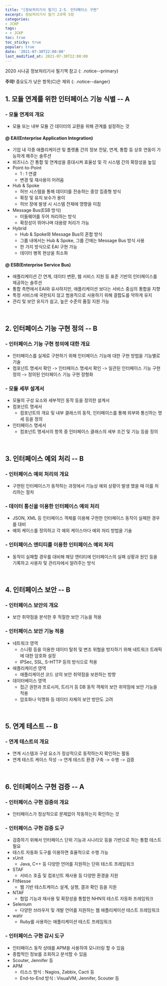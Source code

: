```yaml
---
title: "[정보처리기사 필기] 2-5. 인터페이스 구현"
excerpt: 정보처리기사 필기 2과목 5장
categories:
- JCKP
tags:
- - JCKP
toc: true
toc_sticky: true
popular: true
date: '2021-07-30T22:00:00'
last_modified_at: 2021-07-30T22:00:00
---
```

2020 시나공 정보처리기사 필기책 참고
{: .notice--primary}

**주의!** 중요도가 낮은 항목(C)은 제외
{: .notice--danger}

## 1. 모듈 연계를 위한 인터페이스 기능 식별 -- A


### - 모듈 연계의 개요

- 모듈 또는 내부 모듈 간 데이터의 교환을 위해 관계를 설정하는 것

#### @ EAI(Enterprise Application Integration)

- 기업 내 각종 애플리케이션 및 플랫폼 간의 정보 전달, 연계, 통합 등 상호 연동이 가능하게 해주는 솔루션
- 비즈니스 간 통합 및 연계성을 증대시켜 효율성 및 각 시스템 간의 확장성을 높임
- Point-to-Point
    - 1 : 1 연결
    - 변경 및 재사용이 어려움
- Hub & Spoke
    - 허브 시스템을 통해 데이터를 전송하는 중앙 집중형 방식
    - 확장 및 유지 보수가 용이
    - 허브 장애 발생 시 시스템 전체에 영향을 미침
- Message Bus(ESB 방식)
    - 미들웨어를 두어 처리하는 방식
    - 확장성이 뛰어나며 대용량 처리가 가능
- Hybrid
    - Hub & Spoke와 Message Bus의 혼합 방식
    - 그룹 내에서는 Hub & Spoke, 그룹 간에는 Message Bus 방식 사용
    - 한 가지 방식으로 EAI 구현 가능
    - 데이터 병목 현상을 최소화

#### @ ESB(Enterprise Service Bus)

- 애플리케이션 간 연계, 데이터 변환, 웹 서비스 지원 등 표준 기반의 인터페이스를 제공하는 솔루션
- 통합 측면에서 EAI와 유사하지만, 애플리케이션 보다는 서비스 중심의 통합을 지향
- 특정 서비스에 국한되지 않고 범용적으로 사용하기 위해 결합도를 약하게 유지
- 관리 및 보안 유지가 쉽고, 높은 수준의 품질 지원 가능


<br>

## 2. 인터페이스 기능 구현 정의 -- B


### - 인터페이스 기능 구현 정의에 대한 개요

- 인터페이스를 실제로 구현하기 위해 인터페이스 기능에 대한 구현 방법을 기능별로 기술
- 컴포넌트 명세서 확인 -> 인터페이스 명세서 확인 -> 일관된 인터페이스 기능 구현 정의 -> 정의된 인터페이스 기능 구현 정형화


### - 모듈 세부 설계서

- 모듈의 구성 요소와 세부적인 동작 등을 정의한 설계서
- 컴포넌트 명세서
    - 컴포넌트의 개요 및 내부 클래스의 동작, 인터페이스를 통해 외부와 통신하는 명세 등을 정의
- 인터페이스 명세서
    - 컴포넌트 명세서의 항목 중 인터페이스 클래스의 세부 조건 및 기능 등을 정의


<br>

## 3. 인터페이스 예외 처리 -- B


### - 인터페이스 예외 처리의 개요

- 구현된 인터페이스가 동작하는 과정에서 기능상 예외 상황이 발생 했을 때 이를 처리하는 절차


### - 데이터 통신을 이용한 인터페이스 예외 처리

- JSON, XML 등 인터페이스 객체를 이용해 구현한 인터페이스 동작이 실패한 경우를 대비
- 예외 케이스를 정의하고 각 예외 케이스마다 예외 처리 방법을 기술


### - 인터페이스 엔티티를 이용한 인터페이스 예외 처리

- 동작이 실패할 경우를 대비해 해당 엔티티에 인터페이스의 실패 상황과 원인 등을 기록하고 사용자 및 관리자에서 알려주는 방식


<br>

## 4. 인터페이스 보안 -- B


### - 인터페이스 보안의 개요

- 보안 취약점을 분석한 후 적절한 보안 기능을 적용


### - 인터페이스 보안 기능 적용

- 네트워크 영역
    - 스니핑 등을 이용한 데이터 탈취 및 변조 위협을 방지하기 위해 네트워크 트래픽에 대한 암호화 설정
    - IPSec, SSL, S-HTTP 등의 방식으로 적용
- 애플리케이션 영역
    - 애플리케이션 코드 상의 보안 취약점을 보완하는 방향
- 데이터베이스 영역
    - 접근 권한과 프로시저, 트리거 등 DB 동작 객체의 보안 취약점에 보안 기능을 적용
    - 암호화나 익명화 등 데이터 자체의 보안 방안도 고려


<br>

## 5. 연계 테스트 -- B


### - 연계 테스트의 개요

- 연계 시스템과 구성 요소가 정상적으로 동작하는지 확인하는 활동
- 연계 테스트 케이스 작성 -> 연계 테스트 환경 구축 -> 수행 -> 검증


<br>

## 6. 인터페이스 구현 검증 -- A


### - 인터페이스 구현 검증의 개요

- 인터페이스가 정상적으로 문제없이 작동하는지 확인하는 것


### - 인터페이스 구현 검증 도구

- 검증하기 위해서 인터페이스 단위 기능과 시나리오 등을 기반으로 하는 통합 테스트 필요
- 테스트 자동화 도구를 이용하면 효율적으로 수행 가능
- xUnit
    - Java, C++ 등 다양한 언어를 지원하는 단위 테스트 프레임워크
- STAF
    - 서비스 호출 및 컴포넌트 재사용 등 다양한 환경을 지원
- FItNesse
    - 웹 기반 테스트케이스 설계, 실행, 결과 확인 등을 지원
- NTAF
    - 협업 기능과 재사용 및 확장성을 통합한 NHN의 테스트 자동화 프레임워크
- Selenium
    - 다양한 브라우저 및 개발 언어를 지원하는 웹 애플리케이션 테스트 프레임워크
- watir
    - Ruby를 사용하는 애플리케이션 테스트 프레임워크


### - 인터페이스 구현 감시 도구

- 인터페이스 동작 상태를 APM을 사용하여 모니터링 할 수 있음
- 종합적인 정보를 조회하고 분석할 수 있음
- Scouter, Jennifer 등
- APM
    - 리소스 방식 : Nagios, Zabbix, Cacti 등
    - End-to-End 방식 : VisualVM, Jennifer, Scouter 등
